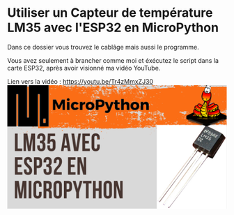 # Utiliser un Capteur de température LM35 avec l'ESP32 en MicroPython 
Dans ce dossier vous trouvez le cablâge mais aussi le programme.

Vous avez seulement à brancher comme moi et éxécutez le script dans la carte ESP32, après avoir visionné ma vidéo YouTube.

Lien vers la vidéo : https://youtu.be/Tr4zMmxZJ30
![alt text](https://github.com/electrocodeur/28_lm35_esp32/blob/main/miniature.png)
